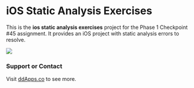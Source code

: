 iOS Static Analysis Exercises 
===========

This is the **ios static analysis exercises** project for the Phase 1 Checkpoint #45 assignment. It provides an iOS project with static analysis errors to resolve.

![](https://raw.githubusercontent.com/duliodenis/Blocstagram/master/Art/MainView-Comments.png)

### Support or Contact
Visit [ddApps.co](http://ddapps.co) to see more.

